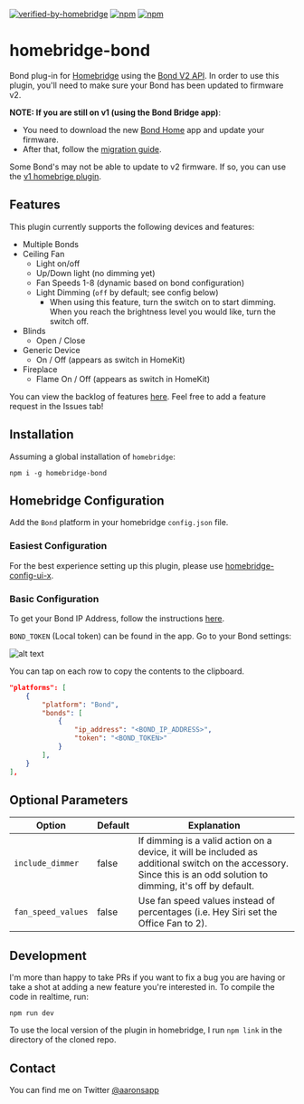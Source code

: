 [![verified-by-homebridge](https://badgen.net/badge/homebridge/verified/purple)](https://github.com/homebridge/homebridge/wiki/Verified-Plugins)
[![npm](https://badgen.net/npm/v/homebridge-bond)](https://www.npmjs.com/package/homebridge-bond)
[![npm](https://badgen.net/npm/dt/homebridge-bond)](https://www.npmjs.com/package/homebridge-bond)

# homebridge-bond

Bond plug-in for [Homebridge](https://github.com/nfarina/homebridge) using the [Bond V2 API](http://docs-local.appbond.com). In order to use this plugin, you'll need to make sure your Bond has been updated to firmware v2.

**NOTE: If you are still on v1 (using the Bond Bridge app)**:

- You need to download the new [Bond Home](https://apps.apple.com/us/app/bond-home/id1447691811) app and update your firmware.
- After that, follow the [migration guide](https://github.com/aarons22/homebridge-bond/wiki/Migrating-from-v1-to-v2).

Some Bond's may not be able to update to v2 firmware. If so, you can use the [v1 homebrige plugin](https://www.npmjs.com/package/homebridge-bond-v1).

## Features

This plugin currently supports the following devices and features:

- Multiple Bonds
- Ceiling Fan
  - Light on/off
  - Up/Down light (no dimming yet)
  - Fan Speeds 1-8 (dynamic based on bond configuration)
  - Light Dimming (`off` by default; see config below)
    - When using this feature, turn the switch on to start dimming. When you reach the brightness level you would like, turn the switch off.
- Blinds
  - Open / Close
- Generic Device
  - On / Off (appears as switch in HomeKit)
- Fireplace
  - Flame On / Off (appears as switch in HomeKit)

You can view the backlog of features [here](https://github.com/aarons22/homebridge-bond/). Feel free to add a feature request in the Issues tab!

## Installation

Assuming a global installation of `homebridge`:

`npm i -g homebridge-bond`

## Homebridge Configuration

Add the `Bond` platform in your homebridge `config.json` file.

### Easiest Configuration

For the best experience setting up this plugin, please use [homebridge-config-ui-x](https://www.npmjs.com/package/homebridge-config-ui-x).

### Basic Configuration

To get your Bond IP Address, follow the instructions [here](https://github.com/aarons22/homebridge-bond/wiki/Get-Bond-IP-Address).

`BOND_TOKEN` (Local token) can be found in the app. Go to your Bond settings:

![alt text](./docs/bond-settings.jpeg 'Bond Settings')

You can tap on each row to copy the contents to the clipboard.

```json
"platforms": [
    {
        "platform": "Bond",
        "bonds": [
            {
                "ip_address": "<BOND_IP_ADDRESS>",
                "token": "<BOND_TOKEN>"
            }
        ],
    }
],
```

## Optional Parameters

| Option             | Default | Explanation                                                                                                                                                         |
| ------------------ | ------- | ------------------------------------------------------------------------------------------------------------------------------------------------------------------- |
| `include_dimmer`   | false   | If dimming is a valid action on a device, it will be included as additional switch on the accessory. Since this is an odd solution to dimming, it's off by default. |
| `fan_speed_values` | false   | Use fan speed values instead of percentages (i.e. Hey Siri set the Office Fan to 2).                                                                                |

## Development

I'm more than happy to take PRs if you want to fix a bug you are having or take a shot at adding a new feature you're interested in. To compile the code in realtime, run:

```
npm run dev
```

To use the local version of the plugin in homebridge, I run `npm link` in the directory of the cloned repo.

## Contact

You can find me on Twitter [@aaronsapp](https://twitter.com/aaronsapp)
